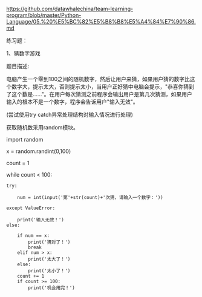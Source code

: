 https://github.com/datawhalechina/team-learning-program/blob/master/Python-Language/05.%20%E5%BC%82%E5%B8%B8%E5%A4%84%E7%90%86.md

练习题：

1、猜数字游戏

题目描述:

电脑产生一个零到100之间的随机数字，然后让用户来猜，如果用户猜的数字比这个数字大，提示太大，否则提示太小，当用户正好猜中电脑会提示，"恭喜你猜到了这个数是......"。在用户每次猜测之前程序会输出用户是第几次猜测，如果用户输入的根本不是一个数字，程序会告诉用户"输入无效"。

(尝试使用try catch异常处理结构对输入情况进行处理)

获取随机数采用random模块。

import random

x = random.randint(0,100)

count = 1

while count < 100:

    try:
    
        num = int(input('第'+str(count)+'次猜，请输入一个数字：'))
        
    except ValueError:
        
        print('输入无效！')
    else:
    
        if num == x:
            print('猜对了！')
            break
        elif num > x:
            print('太大了！')
        else:
            print('太小了！')
        count += 1
        if count >= 100:
            print('机会用完！')
